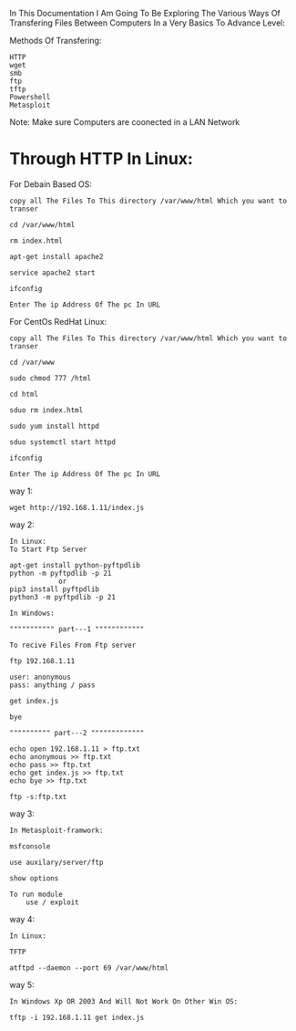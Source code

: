 In This Documentation I Am Going To Be Exploring The Various Ways Of Transfering Files Between Computers In a Very Basics To Advance Level:

Methods Of Transfering:

    HTTP
    wget
    smb
    ftp
    tftp
    Powershell
    Metasploit

Note: Make sure Computers are coonected in a LAN Network

<h1> Through HTTP In Linux: </h1>

For Debain Based OS:

    copy all The Files To This directory /var/www/html Which you want to transer

    cd /var/www/html

    rm index.html

    apt-get install apache2

    service apache2 start

    ifconfig

    Enter The ip Address Of The pc In URL

For CentOs RedHat Linux:

    copy all The Files To This directory /var/www/html Which you want to transer

    cd /var/www

    sudo chmod 777 /html

    cd html

    sduo rm index.html

    sudo yum install httpd

    sduo systemctl start httpd

    ifconfig

    Enter The ip Address Of The pc In URL

way 1:

    wget http://192.168.1.11/index.js

way 2:

    In Linux:
    To Start Ftp Server

    apt-get install python-pyftpdlib
    python -m pyftpdlib -p 21
                or
    pip3 install pyftpdlib
    python3 -m pyftpdlib -p 21

    In Windows:

    """"""""""" part---1 """"""""""""

    To recive Files From Ftp server

    ftp 192.168.1.11

    user: anonymous
    pass: anything / pass

    get index.js

    bye

    """""""""" part---2 """""""""""""

    echo open 192.168.1.11 > ftp.txt
    echo anonymous >> ftp.txt
    echo pass >> ftp.txt
    echo get index.js >> ftp.txt
    echo bye >> ftp.txt

    ftp -s:ftp.txt

way 3:

    In Metasploit-framwork:

    msfconsole

    use auxilary/server/ftp

    show options

    To run module
        use / exploit

way 4:

    In Linux:

    TFTP

    atftpd --daemon --port 69 /var/www/html

way 5:

    In Windows Xp OR 2003 And Will Not Work On Other Win OS:

    tftp -i 192.168.1.11 get index.js
